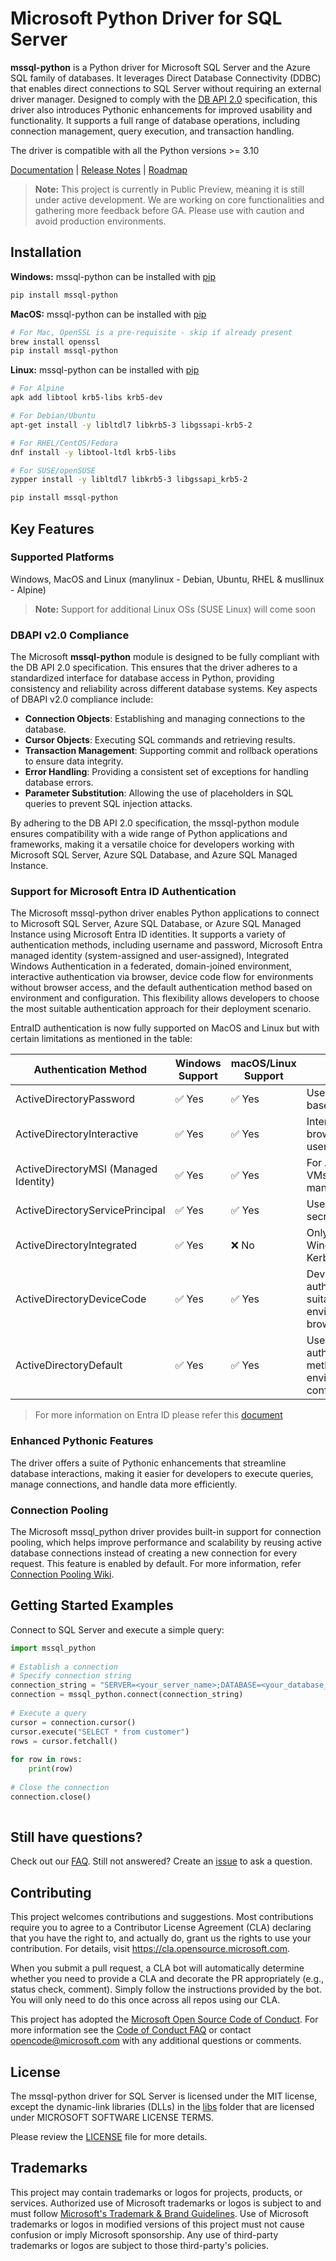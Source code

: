 # Microsoft Python Driver for SQL Server
 
**mssql-python** is a Python driver for Microsoft SQL Server and the Azure SQL family of databases. It leverages Direct Database Connectivity (DDBC) that enables direct connections to SQL Server without requiring an external driver manager. Designed to comply with the [DB API 2.0](https://peps.python.org/pep-0249/) specification, this driver also introduces Pythonic enhancements for improved usability and functionality. It supports a full range of database operations, including connection management, query execution, and transaction handling.
 
The driver is compatible with all the Python versions >= 3.10
 
[Documentation](https://github.com/microsoft/mssql-python/wiki) | [Release Notes](https://github.com/microsoft/mssql-python/releases) | [Roadmap](https://github.com/microsoft/mssql-python/blob/main/ROADMAP.md)
 
> **Note:**
> This project is currently in Public Preview, meaning it is still under active development. We are working on core functionalities and gathering more feedback before GA. Please use with caution and avoid production environments.
> 
## Installation
 
**Windows:** mssql-python can be installed with [pip](http://pypi.python.org/pypi/pip)
```bash
pip install mssql-python
```
**MacOS:** mssql-python can be installed with [pip](http://pypi.python.org/pypi/pip)
```bash
# For Mac, OpenSSL is a pre-requisite - skip if already present
brew install openssl
pip install mssql-python
```
**Linux:** mssql-python can be installed with [pip](http://pypi.python.org/pypi/pip)
```bash
# For Alpine
apk add libtool krb5-libs krb5-dev

# For Debian/Ubuntu  
apt-get install -y libltdl7 libkrb5-3 libgssapi-krb5-2

# For RHEL/CentOS/Fedora
dnf install -y libtool-ltdl krb5-libs

# For SUSE/openSUSE
zypper install -y libltdl7 libkrb5-3 libgssapi_krb5-2

pip install mssql-python
```

## Key Features
### Supported Platforms
 
Windows, MacOS and Linux (manylinux - Debian, Ubuntu, RHEL & musllinux - Alpine)

> **Note:**
> Support for additional Linux OSs (SUSE Linux) will come soon
>
 
### DBAPI v2.0 Compliance
 
The Microsoft **mssql-python** module is designed to be fully compliant with the DB API 2.0 specification. This ensures that the driver adheres to a standardized interface for database access in Python, providing consistency and reliability across different database systems. Key aspects of DBAPI v2.0 compliance include:
 
- **Connection Objects**: Establishing and managing connections to the database.
- **Cursor Objects**: Executing SQL commands and retrieving results.
- **Transaction Management**: Supporting commit and rollback operations to ensure data integrity.
- **Error Handling**: Providing a consistent set of exceptions for handling database errors.
- **Parameter Substitution**: Allowing the use of placeholders in SQL queries to prevent SQL injection attacks.
 
By adhering to the DB API 2.0 specification, the mssql-python module ensures compatibility with a wide range of Python applications and frameworks, making it a versatile choice for developers working with Microsoft SQL Server, Azure SQL Database, and Azure SQL Managed Instance.
 
### Support for Microsoft Entra ID Authentication
 
The Microsoft mssql-python driver enables Python applications to connect to Microsoft SQL Server, Azure SQL Database, or Azure SQL Managed Instance using Microsoft Entra ID identities. It supports a variety of authentication methods, including username and password, Microsoft Entra managed identity (system-assigned and user-assigned), Integrated Windows Authentication in a federated, domain-joined environment, interactive authentication via browser, device code flow for environments without browser access, and the default authentication method based on environment and configuration. This flexibility allows developers to choose the most suitable authentication approach for their deployment scenario.

EntraID authentication is now fully supported on MacOS and Linux but with certain limitations as mentioned in the table:

| Authentication Method | Windows Support | macOS/Linux Support | Notes |
|----------------------|----------------|---------------------|-------|
| ActiveDirectoryPassword | ✅ Yes | ✅ Yes | Username/password-based authentication |
| ActiveDirectoryInteractive | ✅ Yes | ✅ Yes | Interactive login via browser; requires user interaction |
| ActiveDirectoryMSI (Managed Identity) | ✅ Yes | ✅ Yes | For Azure VMs/containers with managed identity |
| ActiveDirectoryServicePrincipal | ✅ Yes | ✅ Yes | Use client ID and secret or certificate |
| ActiveDirectoryIntegrated | ✅ Yes | ❌ No | Only works on Windows (requires Kerberos/SSPI) |
| ActiveDirectoryDeviceCode | ✅ Yes | ✅ Yes | Device code flow for authentication; suitable for environments without browser access |
| ActiveDirectoryDefault | ✅ Yes | ✅ Yes | Uses default authentication method based on environment and configuration |

> For more information on Entra ID please refer this [document](https://github.com/microsoft/mssql-python/wiki/Microsoft-Entra-ID-support)

### Enhanced Pythonic Features
 
The driver offers a suite of Pythonic enhancements that streamline database interactions, making it easier for developers to execute queries, manage connections, and handle data more efficiently.
 
### Connection Pooling
 
The Microsoft mssql_python driver provides built-in support for connection pooling, which helps improve performance and scalability by reusing active database connections instead of creating a new connection for every request. This feature is enabled by default. For more information, refer [Connection Pooling Wiki](https://github.com/microsoft/mssql-python/wiki/Connection#connection-pooling).
 
## Getting Started Examples
Connect to SQL Server and execute a simple query:
 
```python
import mssql_python
 
# Establish a connection
# Specify connection string
connection_string = "SERVER=<your_server_name>;DATABASE=<your_database_name>;UID=<your_user_name>;PWD=<your_password>;Encrypt=yes;"
connection = mssql_python.connect(connection_string)
 
# Execute a query
cursor = connection.cursor()
cursor.execute("SELECT * from customer")
rows = cursor.fetchall()
 
for row in rows:
    print(row)
 
# Close the connection
connection.close()
 
```
 
## Still have questions?
 
Check out our [FAQ](https://github.com/microsoft/mssql-python/wiki/Frequently-Asked-Questions). Still not answered? Create an [issue](https://github.com/microsoft/mssql-python/issues/new/choose) to ask a question.
 
## Contributing
 
This project welcomes contributions and suggestions.  Most contributions require you to agree to a
Contributor License Agreement (CLA) declaring that you have the right to, and actually do, grant us
the rights to use your contribution. For details, visit https://cla.opensource.microsoft.com.
 
When you submit a pull request, a CLA bot will automatically determine whether you need to provide
a CLA and decorate the PR appropriately (e.g., status check, comment). Simply follow the instructions
provided by the bot. You will only need to do this once across all repos using our CLA.
 
This project has adopted the [Microsoft Open Source Code of Conduct](https://opensource.microsoft.com/codeofconduct/).
For more information see the [Code of Conduct FAQ](https://opensource.microsoft.com/codeofconduct/faq/) or
contact [opencode@microsoft.com](mailto:opencode@microsoft.com) with any additional questions or comments.
 
## License
The mssql-python driver for SQL Server is licensed under the MIT license, except the dynamic-link libraries (DLLs) in the [libs](https://github.com/microsoft/mssql-python/tree/alphaChanges/mssql_python/libs) folder 
that are licensed under MICROSOFT SOFTWARE LICENSE TERMS.
 
Please review the [LICENSE](LICENSE) file for more details.
 
## Trademarks
 
This project may contain trademarks or logos for projects, products, or services. Authorized use of Microsoft 
trademarks or logos is subject to and must follow 
[Microsoft's Trademark & Brand Guidelines](https://www.microsoft.com/en-us/legal/intellectualproperty/trademarks/usage/general).
Use of Microsoft trademarks or logos in modified versions of this project must not cause confusion or imply Microsoft sponsorship.
Any use of third-party trademarks or logos are subject to those third-party's policies.
